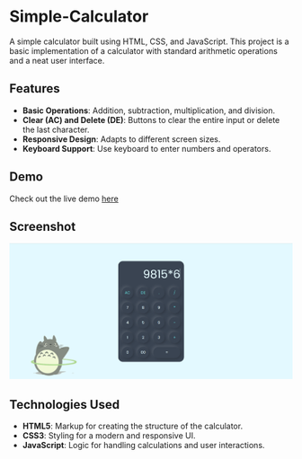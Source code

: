 # Simple-Calculator
A simple calculator built using HTML, CSS, and JavaScript. This project is a basic implementation of a calculator with standard arithmetic operations and a neat user interface.

## Features

- **Basic Operations**: Addition, subtraction, multiplication, and division.
- **Clear (AC) and Delete (DE)**: Buttons to clear the entire input or delete the last character.
- **Responsive Design**: Adapts to different screen sizes.
- **Keyboard Support**: Use keyboard to enter numbers and operators.
  
## Demo

Check out the live demo [here](https://sumo90.github.io/Simple-Calculator) 

## Screenshot

![Screenshot](Screenshot.png) 

## Technologies Used

- **HTML5**: Markup for creating the structure of the calculator.
- **CSS3**: Styling for a modern and responsive UI.
- **JavaScript**: Logic for handling calculations and user interactions.
